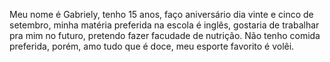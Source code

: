 Meu nome é Gabriely, tenho 15 anos, faço aniversário dia vinte e cinco de setembro, minha matéria preferida na escola é inglês, gostaria de trabalhar pra mim no futuro, pretendo fazer facudade de nutrição.
Não tenho comida preferida, porém, amo tudo que é doce, meu esporte favorito é volêi.
